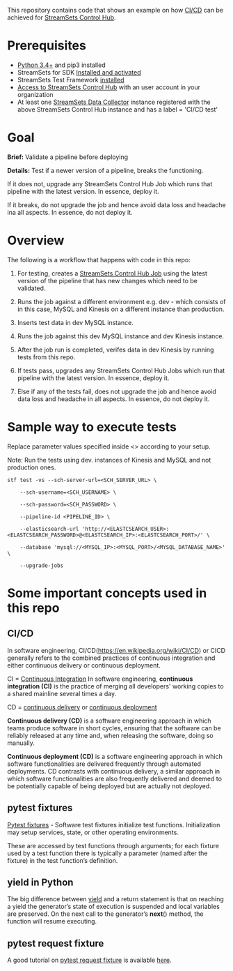 This repository contains code that shows an example on how [CI/CD](https://en.wikipedia.org/wiki/CI/CD) can be achieved for [StreamSets Control Hub](https://streamsets.com/products/dataops-platform/control-hub/).

# Prerequisites

* [Python 3.4+](https://docs.python.org/3/using/index.html) and pip3 installed
* StreamSets for SDK [Installed and activated](https://streamsets.com/documentation/sdk/latest/installation.html)
* StreamSets Test Framework [installed](https://streamsets.com/documentation/stf/latest/installation.html) 
* [Access to StreamSets Control Hub](https://streamsets.com/documentation/controlhub/latest/help/controlhub/UserGuide/OrganizationSecurity/OrgSecurity_Overview.html#concept_q5z_jkl_wy) with an user account in your  organization 
* At least one [StreamSets Data Collector](https://streamsets.com/products/dataops-platform/data-collector/) instance registered with the above StreamSets Control Hub instance
and has a label = 'CI/CD test'

# Goal
**Brief:** Validate a pipeline before deploying

**Details:**
Test if a newer version of a pipeline, breaks the functioning.

If it does not, upgrade any StreamSets Control Hub Job which runs that pipeline with the latest version. In essence, deploy it.

If it breaks, do not upgrade the job and hence avoid data loss and headache ina all aspects. In essence, do not deploy it.

# Overview
The following is a workflow that happens with code in this repo:

1. For testing, creates a [StreamSets Control Hub Job](https://streamsets.com/documentation/controlhub/latest/help/controlhub/UserGuide/Jobs/Jobs_title.html)
   using the latest version of the pipeline that has new changes which need to be validated.
   
2. Runs the job against a different environment 
e.g. dev - which consists of in this case, MySQL and Kinesis on a different instance than production.

3. Inserts test data in dev MySQL instance.

4. Runs the job against this dev  MySQL instance and dev Kinesis instance.

5. After the job run is completed, verifes data in dev Kinesis by running tests from this repo.

6. If tests pass, upgrades any StreamSets Control Hub Jobs which run that pipeline with the latest version. In essence, deploy it.

7. Else if any of the tests fail, does not upgrade the job and hence avoid data loss and headache in all aspects. In essence, do not deploy it.
 
# Sample way to execute tests
Replace parameter values specified inside <> according to your setup.

Note: Run the tests using dev. instances of Kinesis and MySQL and not production ones.

```
stf test -vs --sch-server-url=<SCH_SERVER_URL> \

    --sch-username=<SCH_USERNAME> \ 

    --sch-password=<SCH_PASSWORD> \

    --pipeline-id <PIPELINE_ID> \

    --elasticsearch-url 'http://<ELASTCSEARCH_USER>:<ELASTCSEARCH_PASSWORD>@<ELASTCSEARCH_IP>:<ELASTCSEARCH_PORT>/' \

    --database 'mysql://<MYSQL_IP>:<MYSQL_PORT>/<MYSQL_DATABASE_NAME>' \

    --upgrade-jobs
```

# Some important concepts used in this repo

## CI/CD
In software engineering, CI/CD(https://en.wikipedia.org/wiki/CI/CD) or CICD generally refers to the combined practices of continuous integration and either continuous delivery or continuous deployment.

CI = [Continuous Integration](https://en.wikipedia.org/wiki/Continuous_integration)
In software engineering, **continuous integration (CI)** is the practice of merging all developers' working copies to a shared mainline several times a day.

CD = [continuous delivery](https://en.wikipedia.org/wiki/Continuous_delivery) or [continuous deployment](https://en.wikipedia.org/wiki/Continuous_deployment)

**Continuous delivery (CD)** is a software engineering approach in which teams produce software in short cycles, ensuring that the software can be reliably released at any time and, when releasing the software, doing so manually.

**Continuous deployment (CD)** is a software engineering approach in which software functionalities are delivered frequently through automated deployments. CD contrasts with continuous delivery, a similar approach in which software functionalities are also frequently delivered and deemed to be potentially capable of being deployed but are actually not deployed. 
   
## pytest fixtures
[Pytest fixtures](https://docs.pytest.org/en/stable/fixture.html) - Software test fixtures initialize test functions. Initialization may setup services, state, or other operating environments. 

These are accessed by test functions through arguments; for each fixture used by a test function there is typically a parameter (named after the fixture) in the test function’s definition.
   
## yield in Python
The big difference between [yield](https://docs.python.org/3/howto/functional.html#generators) and a return statement is that on reaching a yield the generator’s state of execution is suspended and local variables are preserved. On the next call to the generator’s __next__() method, the function will resume executing.   

## pytest request fixture
A good tutorial on [pytest request fixture](https://docs.pytest.org/en/stable/reference.html#std-fixture-request)
is available [here](https://docs.pytest.org/en/stable/example/simple.html#request-example).   
